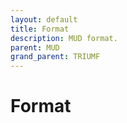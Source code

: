 ```yaml
---
layout: default
title: Format
description: MUD format.
parent: MUD
grand_parent: TRIUMF
---
```


# Format

